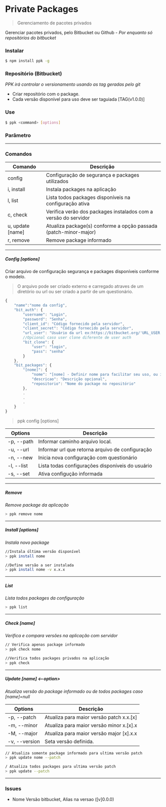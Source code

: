 # Private Packages

> Gerenciamento de pacotes privados

Gerenciar pacotes privados, pelo Bitbucket ou Github -
*Por enquanto só repositórios do bitbucket*

### Instalar

```sh
$ npm install ppk -g
```

### Repositório (Bitbucket)

*PPK irá controlar o versionamento usando as tag geradas pelo git*

- Criar repositório com o package.
- Cada versão disponível para uso deve ser taguiada [TAG(v1.0.0)]

### Use

```sh
$ ppk <command> [options]
```
### Parâmetro

__________
### Comandos

| Comando | Descrição |
| ------- | --------- |
| config | Configuração de segurança e packages utilizados |
| i, install <name> | Instala packages na aplicação |
| l, list | Lista todos packages disponíveis na configuração ativa |
| c, check | Verifica verão dos packages instalados com a versão do servidor |
| u, update [name]| Atualiza package(s) conforme a opção passada (patch-minor-major) |
| r, remove <name> | Remove package informado |

__________
##### Config [options]

Criar arquivo de configuração segurança e packages disponíveis conforme o modelo.
> O arquivo pode ser criado externo e carregado atraves de um diretório ou url
> ou ser criado a partir de um questionário.

```js
{
    "name":"nome da config",
    "bit_auth": {
        "username": "Login",
        "password": "Senha",
        "client_id": "Código fornecido pela servidor",
        "client_secret": "Código fornecido pela servidor",
        "url_user": "Usuário da url ex:https://bitbucket.org/'URL_USER'/meupackage.git",
        //Opcional caso user clone diferente de user auth
        "bit_clone": {
            "user": "login",
            "pass": "senha"
        }
    },
    "bit_packages": {
        "[nome]": {
            "nome": "[nome] - Definir nome para facilitar seu uso, ou informar nome do package",
            "descricao": "Descrição opcional",
            "repositorio": "Nome do package no repositório"
        },
        .
        .
        .
    }
}
```
> ppk config [options]

| Options | Descrição |
| ------- | --------- |
|-p, --path | Informar caminho arquivo local. |
|-u, --url | Informar url que retorna arquivo de configuração |
|-n, --new <name>| Inicia nova configuração com questionário |
|-l, --list | Lista todas configurações disponíveis do usuário |
|-s, --set <name>| Ativa configução informada|

__________
##### Remove <name>
*Remove package da aplicação*

```sh
> ppk remove nome
```

__________
##### Install <name> [options]
*Instala novo package*

```sh
//Instala última versão disponível
> ppk install nome

//Define versão a ser instalada
> ppk install nome -v x.x.x
```
___________
##### List 
*Lista todos packages da configuração*
```sh
> ppk list
```
___________
##### Check [name]
*Verifica e compara versões na aplicação com servidor*

```sh
// Verifica apenas package informado
> ppk check nome

//Verifica todos packages privados na aplicação
> ppk check
```

___________
##### Update [name] <--option>
*Atualiza versão do package informado ou de todos packages caso [name]=null*

| Options | Descrição |
| ------- | --------- |
|-p, --patch   | Atualiza para maior versão patch x.x.[x] |
|-m, --minor   | Atualiza para maior versão minor x.[x].x |
|-M, --major   | Atualiza para maior versão major [x].x.x |
|-v, --version | Seta versão definida.  |

```sh
// Atualiza somente package informado para ultima versão patch
> ppk update nome --patch

/ Atualiza todos packages para ultima versão patch
> ppk update --patch
```

___________

### Issues

* Nome Versão bitbucket, Alias na versao ([v]0.0.0)